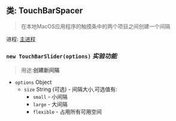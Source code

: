 ## 类: TouchBarSpacer

> 在本地MacOS应用程序的触摸条中的两个项目之间创建一个间隔

进程: [主进程](../tutorial/quick-start.md#主进程)            

### `new TouchBarSlider(options)` _实验功能_
>用途:**创建新间隔**

* `options` Object
  * `size` String (可选) - 间隔大小,可选值有:
    * `small` - 小间隔
    * `large` - 大间隔
    * `flexible` - 占用所有可用空间
